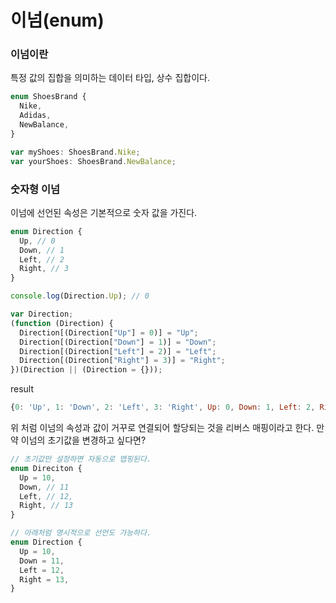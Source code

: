 # 이넘(enum)

### 이넘이란

특정 값의 집합을 의미하는 데이터 타입, 상수 집합이다.

```ts
enum ShoesBrand {
  Nike,
  Adidas,
  NewBalance,
}

var myShoes: ShoesBrand.Nike;
var yourShoes: ShoesBrand.NewBalance;
```

### 숫자형 이넘

이넘에 선언된 속성은 기본적으로 숫자 값을 가진다.

```ts
enum Direction {
  Up, // 0
  Down, // 1
  Left, // 2
  Right, // 3
}

console.log(Direction.Up); // 0
```

```js
var Direction;
(function (Direction) {
  Direction[(Direction["Up"] = 0)] = "Up";
  Direction[(Direction["Down"] = 1)] = "Down";
  Direction[(Direction["Left"] = 2)] = "Left";
  Direction[(Direction["Right"] = 3)] = "Right";
})(Direction || (Direction = {}));
```

result

```js
{0: 'Up', 1: 'Down', 2: 'Left', 3: 'Right', Up: 0, Down: 1, Left: 2, Right: 3}
```

위 처럼 이넘의 속성과 값이 거꾸로 연결되어 할당되는 것을 리버스 매핑이라고 한다.
만약 이넘의 초기값을 변경하고 싶다면?

```ts
// 초기값만 설정하면 자동으로 맵핑된다.
enum Direciton {
  Up = 10,
  Down, // 11
  Left, // 12,
  Right, // 13
}

// 아래처럼 명시적으로 선언도 가능하다.
enum Direction {
  Up = 10,
  Down = 11,
  Left = 12,
  Right = 13,
}
```
